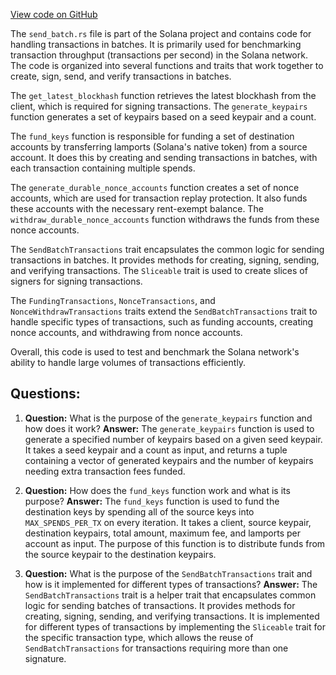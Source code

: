 
[View code on GitHub](https://github.com/solana-labs/solana/blob/master/bench-tps/src/send_batch.rs)

The `send_batch.rs` file is part of the Solana project and contains code for handling transactions in batches. It is primarily used for benchmarking transaction throughput (transactions per second) in the Solana network. The code is organized into several functions and traits that work together to create, sign, send, and verify transactions in batches.

The `get_latest_blockhash` function retrieves the latest blockhash from the client, which is required for signing transactions. The `generate_keypairs` function generates a set of keypairs based on a seed keypair and a count.

The `fund_keys` function is responsible for funding a set of destination accounts by transferring lamports (Solana's native token) from a source account. It does this by creating and sending transactions in batches, with each transaction containing multiple spends.

The `generate_durable_nonce_accounts` function creates a set of nonce accounts, which are used for transaction replay protection. It also funds these accounts with the necessary rent-exempt balance. The `withdraw_durable_nonce_accounts` function withdraws the funds from these nonce accounts.

The `SendBatchTransactions` trait encapsulates the common logic for sending transactions in batches. It provides methods for creating, signing, sending, and verifying transactions. The `Sliceable` trait is used to create slices of signers for signing transactions.

The `FundingTransactions`, `NonceTransactions`, and `NonceWithdrawTransactions` traits extend the `SendBatchTransactions` trait to handle specific types of transactions, such as funding accounts, creating nonce accounts, and withdrawing from nonce accounts.

Overall, this code is used to test and benchmark the Solana network's ability to handle large volumes of transactions efficiently.
## Questions: 
 1. **Question:** What is the purpose of the `generate_keypairs` function and how does it work?
   **Answer:** The `generate_keypairs` function is used to generate a specified number of keypairs based on a given seed keypair. It takes a seed keypair and a count as input, and returns a tuple containing a vector of generated keypairs and the number of keypairs needing extra transaction fees funded.

2. **Question:** How does the `fund_keys` function work and what is its purpose?
   **Answer:** The `fund_keys` function is used to fund the destination keys by spending all of the source keys into `MAX_SPENDS_PER_TX` on every iteration. It takes a client, source keypair, destination keypairs, total amount, maximum fee, and lamports per account as input. The purpose of this function is to distribute funds from the source keypair to the destination keypairs.

3. **Question:** What is the purpose of the `SendBatchTransactions` trait and how is it implemented for different types of transactions?
   **Answer:** The `SendBatchTransactions` trait is a helper trait that encapsulates common logic for sending batches of transactions. It provides methods for creating, signing, sending, and verifying transactions. It is implemented for different types of transactions by implementing the `Sliceable` trait for the specific transaction type, which allows the reuse of `SendBatchTransactions` for transactions requiring more than one signature.